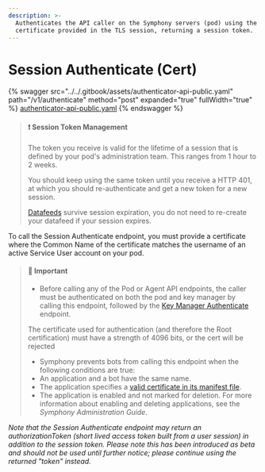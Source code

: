 ```yaml
---
description: >-
  Authenticates the API caller on the Symphony servers (pod) using the client
  certificate provided in the TLS session, returning a session token.
---
```


# Session Authenticate (Cert)

{% swagger src="../../.gitbook/assets/authenticator-api-public.yaml" path="/v1/authenticate" method="post" expanded="true" fullWidth="true" %}
[authenticator-api-public.yaml](../../.gitbook/assets/authenticator-api-public.yaml)
{% endswagger %}

> #### ❗️ Session Token Management
>
> The token you receive is valid for the lifetime of a session that is defined by your pod's administration team. This ranges from 1 hour to 2 weeks.
>
> You should keep using the same token until you receive a HTTP 401, at which you should re-authenticate and get a new token for a new session.
>
> [Datafeeds](../datafeed/) survive session expiration, you do not need to re-create your datafeed if your session expires.

To call the Session Authenticate endpoint, you must provide a certificate where the Common Name of the certificate matches the username of an active Service User account on your pod.

> #### 🚧 Important
>
> * Before calling any of the Pod or Agent API endpoints, the caller must be authenticated on both the pod and key manager by calling this endpoint, followed by the [Key Manager Authenticate](rsa-key-manager-authenticate.md) endpoint.
>
> The certificate used for authentication (and therefore the Root certification) must have a strength of 4096 bits, or the cert will be rejected
>
> * Symphony prevents bots from calling this endpoint when the following conditions are true:
> * An application and a bot have the same name.
> * The application specifies a [valid certificate in its manifest file](https://docs.developers.symphony.com/building-extension-applications-on-symphony/app-configuration/application-manifest-bundle-file-reference).
> * The application is enabled and not marked for deletion. For more information about enabling and deleting applications, see the _Symphony Administration Guide_.

_Note that the Session Authenticate endpoint may return an authorizationToken (short lived access token built from a user session) in addition to the session token. Please note this has been introduced as beta and should not be used until further notice; please continue using the returned "token" instead._
